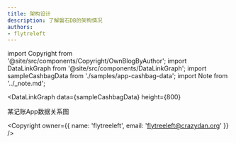 ```yaml
---
title: 架构设计
description: 了解磐石DB的架构情况
authors:
- flytreleft
---
```


import Copyright from '@site/src/components/Copyright/OwnBlogByAuthor';
import DataLinkGraph from '@site/src/components/DataLinkGraph';
import sampleCashbagData from './samples/app-cashbag-data';
import Note from '../_note.md';

<Note />


<DataLinkGraph
  data={sampleCashbagData}
  height={800}
>
某记账App数据关系图
</DataLinkGraph>




<Copyright
  owner={{
    name: 'flytreeleft', email: 'flytreeleft@crazydan.org'
  }}
/>
